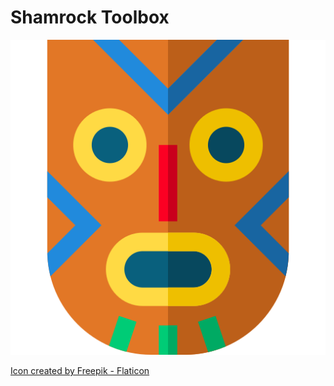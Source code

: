 # Shamrock Toolbox

![Shaman Toolbox Icon](icon.png)

[Icon created by Freepik - Flaticon](https://www.flaticon.com/free-icons/shaman)
